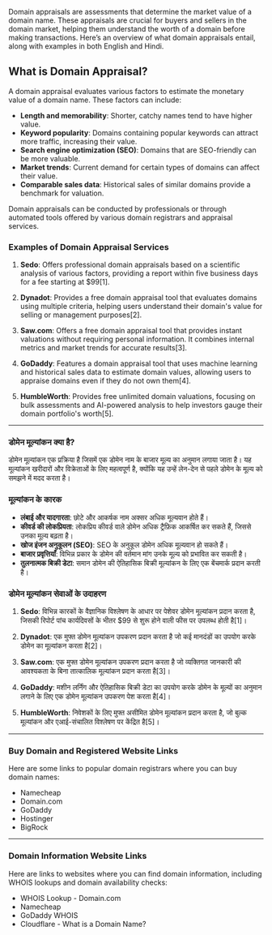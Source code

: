 Domain appraisals are assessments that determine the market value of a domain name. These appraisals are crucial for buyers and sellers in the domain market, helping them understand the worth of a domain before making transactions. Here’s an overview of what domain appraisals entail, along with examples in both English and Hindi.

## What is Domain Appraisal?

A domain appraisal evaluates various factors to estimate the monetary value of a domain name. These factors can include:

- **Length and memorability**: Shorter, catchy names tend to have higher value.
- **Keyword popularity**: Domains containing popular keywords can attract more traffic, increasing their value.
- **Search engine optimization (SEO)**: Domains that are SEO-friendly can be more valuable.
- **Market trends**: Current demand for certain types of domains can affect their value.
- **Comparable sales data**: Historical sales of similar domains provide a benchmark for valuation.

Domain appraisals can be conducted by professionals or through automated tools offered by various domain registrars and appraisal services. 

### Examples of Domain Appraisal Services

1. **Sedo**: Offers professional domain appraisals based on a scientific analysis of various factors, providing a report within five business days for a fee starting at $99[1].

2. **Dynadot**: Provides a free domain appraisal tool that evaluates domains using multiple criteria, helping users understand their domain's value for selling or management purposes[2].

3. **Saw.com**: Offers a free domain appraisal tool that provides instant valuations without requiring personal information. It combines internal metrics and market trends for accurate results[3].

4. **GoDaddy**: Features a domain appraisal tool that uses machine learning and historical sales data to estimate domain values, allowing users to appraise domains even if they do not own them[4].

5. **HumbleWorth**: Provides free unlimited domain valuations, focusing on bulk assessments and AI-powered analysis to help investors gauge their domain portfolio's worth[5].

---

### डोमेन मूल्यांकन क्या है?

डोमेन मूल्यांकन एक प्रक्रिया है जिसमें एक डोमेन नाम के बाजार मूल्य का अनुमान लगाया जाता है। यह मूल्यांकन खरीदारों और विक्रेताओं के लिए महत्वपूर्ण है, क्योंकि यह उन्हें लेन-देन से पहले डोमेन के मूल्य को समझने में मदद करता है। 

### मूल्यांकन के कारक

- **लंबाई और यादगारता**: छोटे और आकर्षक नाम अक्सर अधिक मूल्यवान होते हैं।
- **कीवर्ड की लोकप्रियता**: लोकप्रिय कीवर्ड वाले डोमेन अधिक ट्रैफ़िक आकर्षित कर सकते हैं, जिससे उनका मूल्य बढ़ता है।
- **खोज इंजन अनुकूलन (SEO)**: SEO के अनुकूल डोमेन अधिक मूल्यवान हो सकते हैं।
- **बाजार प्रवृत्तियाँ**: विभिन्न प्रकार के डोमेन की वर्तमान मांग उनके मूल्य को प्रभावित कर सकती है।
- **तुलनात्मक बिक्री डेटा**: समान डोमेन की ऐतिहासिक बिक्री मूल्यांकन के लिए एक बेंचमार्क प्रदान करती है।

### डोमेन मूल्यांकन सेवाओं के उदाहरण

1. **Sedo**: विभिन्न कारकों के वैज्ञानिक विश्लेषण के आधार पर पेशेवर डोमेन मूल्यांकन प्रदान करता है, जिसकी रिपोर्ट पांच कार्यदिवसों के भीतर $99 से शुरू होने वाली फीस पर उपलब्ध होती है[1]।

2. **Dynadot**: एक मुफ्त डोमेन मूल्यांकन उपकरण प्रदान करता है जो कई मानदंडों का उपयोग करके डोमेन का मूल्यांकन करता है[2]।

3. **Saw.com**: एक मुफ्त डोमेन मूल्यांकन उपकरण प्रदान करता है जो व्यक्तिगत जानकारी की आवश्यकता के बिना तात्कालिक मूल्यांकन प्रदान करता है[3]।

4. **GoDaddy**: मशीन लर्निंग और ऐतिहासिक बिक्री डेटा का उपयोग करके डोमेन के मूल्यों का अनुमान लगाने के लिए एक डोमेन मूल्यांकन उपकरण पेश करता है[4]।

5. **HumbleWorth**: निवेशकों के लिए मुफ्त असीमित डोमेन मूल्यांकन प्रदान करता है, जो बुल्क मूल्यांकन और एआई-संचालित विश्लेषण पर केंद्रित है[5]।
 ---
### Buy Domain and Registered Website Links

Here are some links to popular domain registrars where you can buy domain names:
- Namecheap
- Domain.com
- GoDaddy
- Hostinger
- BigRock

---
### Domain Information Website Links

Here are links to websites where you can find domain information, including WHOIS lookups and domain availability checks:
- WHOIS Lookup - Domain.com
- Namecheap
- GoDaddy WHOIS
- Cloudflare - What is a Domain Name?
